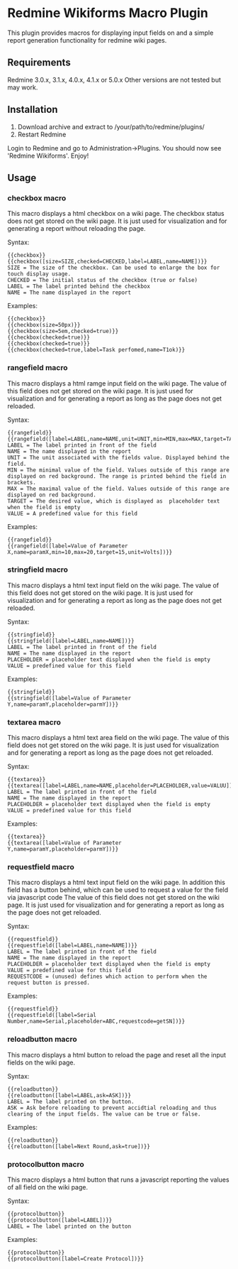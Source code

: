 Redmine Wikiforms Macro Plugin
==================================

This plugin provides macros for displaying input fields on and a simple report generation functionality for redmine wiki pages.

Requirements
------------

Redmine 3.0.x, 3.1.x, 4.0.x, 4.1.x or 5.0.x
Other versions are not tested but may work.

Installation
------------
1. Download archive and extract to /your/path/to/redmine/plugins/
2. Restart Redmine

Login to Redmine and go to Administration->Plugins. You should now see 'Redmine Wikiforms'. Enjoy!

Usage
------------

### checkbox macro

This macro displays a html checkbox on a wiki page.
The checkbox status does not get stored on the wiki page. It is just used for visualization and for generating a report without reloading the page.

Syntax:

    {{checkbox}}
    {{checkbox([size=SIZE,checked=CHECKED,label=LABEL,name=NAME])}}
    SIZE = The size of the checkbox. Can be used to enlarge the box for touch display usage.
    CHECKED = The initial status of the checkbox (true or false)
    LABEL = The label printed behind the checkbox
    NAME = The name displayed in the report
  
Examples:

    {{checkbox}}
    {{checkbox(size=50px)}}
    {{checkbox(size=5em,checked=true)}}
    {{checkbox(checked=true)}}
    {{checkbox(checked=true)}}
    {{checkbox(checked=true,label=Task perfomed,name=T1ok)}}
 
### rangefield macro

This macro displays a html ramge input field on the wiki page.
The value of this field does not get stored on the wiki page. It is just used for visualization and for generating a report as long as the page does not get reloaded.

Syntax:

    {{rangefield}}
    {{rangefield([label=LABEL,name=NAME,unit=UNIT,min=MIN,max=MAX,target=TARGET,value=VALUE])}}
    LABEL = The label printed in front of the field
    NAME = The name displayed in the report
    UNIT = The unit associated with the fields value. Displayed behind the field.
    MIN = The minimal value of the field. Values outside of this range are displayed on red background. The range is printed behind the field in brackets.
    MAX = The maximal value of the field. Values outside of this range are displayed on red background.
    TARGET = The desired value, which is displayed as  placeholder text when the field is empty
    VALUE = A predefined value for this field
  
Examples:

	{{rangefield}}
	{{rangefield([label=Value of Parameter X,name=paramX,min=10,max=20,target=15,unit=Volts])}}
  
### stringfield macro

This macro displays a html text input field on the wiki page.
The value of this field does not get stored on the wiki page. It is just used for visualization and for generating a report as long as the page does not get reloaded.

Syntax:

    {{stringfield}}
    {{stringfield([label=LABEL,name=NAME])}}
    LABEL = The label printed in front of the field
    NAME = The name displayed in the report
    PLACEHOLDER = placeholder text displayed when the field is empty
    VALUE = predefined value for this field

Examples:
  	
    {{stringfield}}
    {{stringfield([label=Value of Parameter Y,name=paramY,placeholder=parmY])}}
    
### textarea macro
    
This macro displays a html text area field on the wiki page.
The value of this field does not get stored on the wiki page. It is just used for visualization and for generating a report as long as the page does not get reloaded.

Syntax:

	{{textarea}}
	{{textarea([label=LABEL,name=NAME,placeholder=PLACEHOLDER,value=VALUU])}}
	LABEL = The label printed in front of the field
	NAME = The name displayed in the report
	PLACEHOLDER = placeholder text displayed when the field is empty
	VALUE = predefined value for this field
Examples:

	{{textarea}}
	{{textarea([label=Value of Parameter Y,name=paramY,placeholder=parmY])}}

### requestfield macro

This macro displays a html text input field on the wiki page.
In addition this field has a button behind, which can be used to request a value for the field via javascript code
The value of this field does not get stored on the wiki page. It is just used for visualization and for generating a report as long as the page does not get reloaded.

Syntax:

    {{requestfield}}
    {{requestfield([label=LABEL,name=NAME])}}
    LABEL = The label printed in front of the field
    NAME = The name displayed in the report
    PLACEHOLDER = placeholder text displayed when the field is empty
    VALUE = predefined value for this field
    REQUESTCODE = (unused) defines which action to perform when the request button is pressed.

Examples:
    
    {{requestfield}}
    {{requestfield([label=Serial Number,name=Serial,placeholder=ABC,requestcode=getSN])}}

### reloadbutton macro

This macro displays a html button to reload the page and reset all the input fields on the wiki page.

Syntax:

    {{reloadbutton}}
    {{reloadbutton([label=LABEL,ask=ASK])}}
    LABEL = The label printed on the button.
    ASK = Ask before reloading to prevent accidtial reloading and thus clearing of the input fields. The value can be true or false.

Examples:

    {{reloadbutton}}
    {{reloadbutton([label=Next Round,ask=true])}}

### protocolbutton macro

This macro displays a html button that runs a javascript reporting the values of all field on the wiki page.

Syntax:

    {{protocolbutton}}
    {{protocolbutton([label=LABEL])}}
    LABEL = The label printed on the button

Examples:
  
    {{protocolbutton}}
    {{protocolbutton([label=Create Protocol])}}
